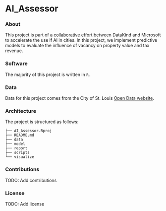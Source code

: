 # AI_Assessor

### About
This project is part of a [collaborative effort](https://www.datakind.org/blog/applying-ai-to-societal-challenges-in-us-cities-datakind-microsoft-launch-ai-accelerator) between DataKind and Microsoft to accelerate the use if AI in cities. In this project, we implement predictive models to evaluate the influence of vacancy on property value and tax revenue.

### Software
The majority of this project is written in `R`.

### Data
Data for this project comes from the City of St. Louis [Open Data website](https://www.stlouis-mo.gov/data/).

### Architecture
The project is structured as follows:
```
├── AI_Assessor.Rproj
├── README.md
├── data
├── model
├── report
├── scripts
└── visualize
```

### Contributions
TODO: Add contributions

### License
TODO: Add license

